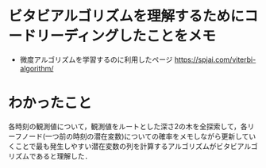 
# ビタビアルゴリズムを理解するためにコードリーディングしたことをメモ
- 微度アルゴリズムを学習するのに利用したページ
https://spjai.com/viterbi-algorithm/

# わかったこと
各時刻の観測値について，観測値をルートとした深さ2の木を全探索して，各リーフノード(一つ前の時刻の潜在変数)についての確率をメモしながら更新していくことで最も発生しやすい潜在変数の列を計算するアルゴリズムがビタビアルゴリズムであると理解した．

